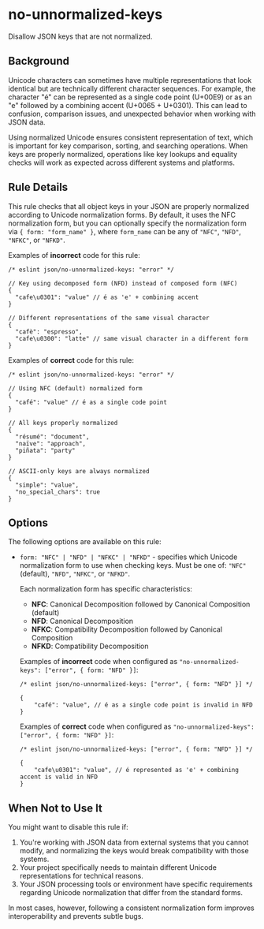 # no-unnormalized-keys

Disallow JSON keys that are not normalized.

## Background

Unicode characters can sometimes have multiple representations that look identical but are technically different character sequences. For example, the character "é" can be represented as a single code point (U+00E9) or as an "e" followed by a combining accent (U+0065 + U+0301). This can lead to confusion, comparison issues, and unexpected behavior when working with JSON data.

Using normalized Unicode ensures consistent representation of text, which is important for key comparison, sorting, and searching operations. When keys are properly normalized, operations like key lookups and equality checks will work as expected across different systems and platforms.

## Rule Details

This rule checks that all object keys in your JSON are properly normalized according to Unicode normalization forms. By default, it uses the NFC normalization form, but you can optionally specify the normalization form via `{ form: "form_name" }`, where `form_name` can be any of `"NFC"`, `"NFD"`, `"NFKC"`, or `"NFKD"`.

Examples of **incorrect** code for this rule:

```jsonc
/* eslint json/no-unnormalized-keys: "error" */

// Key using decomposed form (NFD) instead of composed form (NFC)
{
  "cafe\u0301": "value" // é as 'e' + combining accent
}

// Different representations of the same visual character
{
  "cafè": "espresso",
  "cafe\u0300": "latte" // same visual character in a different form
}
```

Examples of **correct** code for this rule:

```jsonc
/* eslint json/no-unnormalized-keys: "error" */

// Using NFC (default) normalized form
{
  "café": "value" // é as a single code point
}

// All keys properly normalized
{
  "résumé": "document",
  "naïve": "approach",
  "piñata": "party"
}

// ASCII-only keys are always normalized
{
  "simple": "value",
  "no_special_chars": true
}
```

## Options

The following options are available on this rule:

- `form: "NFC" | "NFD" | "NFKC" | "NFKD"` - specifies which Unicode normalization form to use when checking keys. Must be one of: `"NFC"` (default), `"NFD"`, `"NFKC"`, or `"NFKD"`.

    Each normalization form has specific characteristics:

    - **NFC**: Canonical Decomposition followed by Canonical Composition (default)
    - **NFD**: Canonical Decomposition
    - **NFKC**: Compatibility Decomposition followed by Canonical Composition
    - **NFKD**: Compatibility Decomposition

    Examples of **incorrect** code when configured as `"no-unnormalized-keys": ["error", { form: "NFD" }]`:

    ```jsonc
    /* eslint json/no-unnormalized-keys: ["error", { form: "NFD" }] */

    {
    	"café": "value", // é as a single code point is invalid in NFD
    }
    ```

    Examples of **correct** code when configured as `"no-unnormalized-keys": ["error", { form: "NFD" }]`:

    ```jsonc
    /* eslint json/no-unnormalized-keys: ["error", { form: "NFD" }] */

    {
    	"cafe\u0301": "value", // é represented as 'e' + combining accent is valid in NFD
    }
    ```

## When Not to Use It

You might want to disable this rule if:

1. You're working with JSON data from external systems that you cannot modify, and normalizing the keys would break compatibility with those systems.
1. Your project specifically needs to maintain different Unicode representations for technical reasons.
1. Your JSON processing tools or environment have specific requirements regarding Unicode normalization that differ from the standard forms.

In most cases, however, following a consistent normalization form improves interoperability and prevents subtle bugs.
